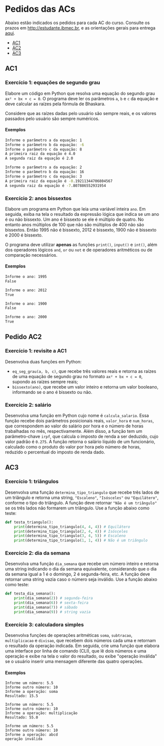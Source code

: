 # Pedidos das ACs

Abaixo estão indicados os pedidos para cada AC do curso. Consulte os prazos em http://estudante.ibmec.br, e as orientações gerais para entrega [aqui](https://victor0machado.github.io/prog/orientacao_entregas.html).

* [AC1](#ac1)
* [AC2](#ac2)
* [AC3](#ac3)

## AC1

### Exercício 1: equações de segundo grau

Elabore um código em Python que resolva uma equação do segundo grau `ax² + bx + c = 0`. O programa deve ler os parâmetros `a`, `b` e `c` da equação e deve calcular as raízes pela fórmula de Bhaskara.

Considere que as raízes dadas pelo usuário são sempre reais, e os valores passados pelo usuário são sempre numéricos.

#### Exemplos

``` cmd
Informe o parâmetro a da equação: 1
Informe o parâmetro b da equação: -6
Informe o parâmetro c da equação: 8
A primeira raiz da equação é 4.0
A segunda raiz da equação é 2.0
```

``` cmd
Informe o parâmetro a da equação: 2
Informe o parâmetro b da equação: 16
Informe o parâmetro c da equação: 3
A primeira raiz da equação é -0.19211344706804567
A segunda raiz da equação é -7.807886552931954
```

### Exercício 2: anos bissextos

Elabore um programa em Python que leia uma variável inteira `ano`. Em seguida, exiba na tela o resultado da expressão lógica que indica se um ano é ou não bissexto. Um ano é bissexto se ele é múltiplo de quatro. No entanto anos múltiplos de 100 que não são múltiplos de 400 não são bissextos. Então 1995 não é bissexto, 2012 é bissexto, 1900 não é bissexto e 2000 é bissexto.

O programa deve utilizar **apenas** as funções `print()`, `input()` e `int()`, além dos operadores lógicos `and`, `or` ou `not` e de operadores aritméticos ou de comparação necessários.

#### Exemplos

``` cmd
Informe o ano: 1995
False
```

``` cmd
Informe o ano: 2012
True
```

``` cmd
Informe o ano: 1900
False
```

``` cmd
Informe o ano: 2000
True
```

## Pedido AC2

### Exercício 1: revisite a AC1

Desenvolva duas funções em Python:

* `eq_seg_grau(a, b, c)`, que recebe três valores reais e retorna as raízes de uma equação de segundo grau no formato `ax² + bx + c = 0`, supondo as raízes sempre reais;
* `bissexto(ano)`, que recebe um valor inteiro e retorna um valor booleano, informando se o ano é bissexto ou não.

### Exercício 2: salário

Desenvolva uma função em Python cujo nome é `calcula_salario`. Essa função recebe dois parâmetros posicionais reais, `valor_hora` e `num_horas`, que correspondem ao valor do salário por hora e o número de horas trabalhadas no mês, respectivamente. Além disso, a função tem um parâmetro-chave `irpf`, que calcula o imposto de renda a ser deduzido, cujo valor padrão é `0.275`. A função retorna o salário líquido de um funcionário, calculado como o produto do valor por hora pelo número de horas, reduzido o percentual do imposto de renda dado.

## AC3

### Exercício 1: triângulos

Desenvolva uma função `determina_tipo_triangulo` que recebe três lados de um triângulo e retorna uma string, `"Escaleno"`, `"Isósceles"` ou `"Equilátero"`, conforme o tipo do triângulo. A função deve retornar `"Não é um triângulo"` se os três lados não formarem um triângulo. Use a função abaixo como teste:

``` python
def testa_triangulo():
    print(determina_tipo_triangulo(4, 4, 4)) # Equilátero
    print(determina_tipo_triangulo(2, 4, 4)) # Isósceles
    print(determina_tipo_triangulo(3, 4, 5)) # Escaleno
    print(determina_tipo_triangulo(1, 1, 4)) # Não é um triângulo
```

### Exercício 2: dia da semana

Desenvolva uma função `dia_semana` que recebe um número inteiro e retorna uma string indicando o dia da semana equivalente, considerando que o dia da semana igual a 1 é o domingo, 2 é segunda-feira, etc. A função deve retornar uma string vazia caso o número seja inválido. Use a função abaixo como teste:

``` python
def testa_dia_semana():
    print(dia_semana(2)) # segunda-feira
    print(dia_semana(6)) # sexta-feira
    print(dia_semana(7)) # sábado
    print(dia_semana(9)) # string vazia
```

### Exercício 3: calculadora simples

Desenvolva funções de operações aritméticas `soma`, `subtracao`, `multiplicacao` e `divisao`, que recebem dois números cada uma e retornam o resultado da operação indicada. Em seguida, crie uma função que elabora uma interface por linha de comando (CLI), que lê dois números e uma operação e exibe na tela o valor do resultado, ou exibe "operação inválida" se o usuário inserir uma mensagem diferente das quatro operações.

#### Exemplos

```
Informe um número: 5.5
Informe outro número: 10
Informe a operação: soma
Resultado: 15.5
```

```
Informe um número: 5.5
Informe outro número: 10
Informe a operação: multiplicação
Resultado: 55.0
```

```
Informe um número: 5.5
Informe outro número: 10
Informe a operação: abcd
operação inválida
```
